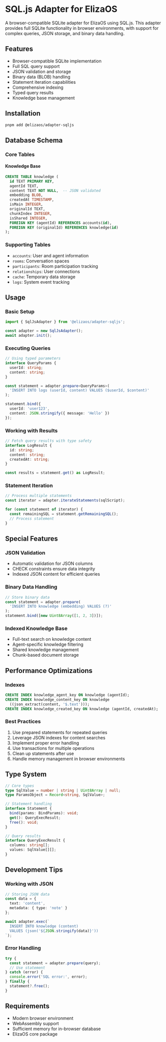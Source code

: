 # SQL.js Adapter for ElizaOS

A browser-compatible SQLite adapter for ElizaOS using SQL.js. This adapter provides full SQLite functionality in browser environments, with support for complex queries, JSON storage, and binary data handling.

## Features

- Browser-compatible SQLite implementation
- Full SQL query support
- JSON validation and storage
- Binary data (BLOB) handling
- Statement iteration capabilities
- Comprehensive indexing
- Typed query results
- Knowledge base management

## Installation

```bash
pnpm add @elizaos/adapter-sqljs
```

## Database Schema

### Core Tables

#### Knowledge Base
```sql
CREATE TABLE knowledge (
  id TEXT PRIMARY KEY,
  agentId TEXT,
  content TEXT NOT NULL,  -- JSON validated
  embedding BLOB,
  createdAt TIMESTAMP,
  isMain INTEGER,
  originalId TEXT,
  chunkIndex INTEGER,
  isShared INTEGER,
  FOREIGN KEY (agentId) REFERENCES accounts(id),
  FOREIGN KEY (originalId) REFERENCES knowledge(id)
);
```

### Supporting Tables

- `accounts`: User and agent information
- `rooms`: Conversation spaces
- `participants`: Room participation tracking
- `relationships`: User connections
- `cache`: Temporary data storage
- `logs`: System event tracking

## Usage

### Basic Setup

```typescript
import { SqlJsAdapter } from '@elizaos/adapter-sqljs';

const adapter = new SqlJsAdapter();
await adapter.init();
```

### Executing Queries

```typescript
// Using typed parameters
interface QueryParams {
  userId: string;
  content: string;
}

const statement = adapter.prepare<QueryParams>(
  'INSERT INTO logs (userId, content) VALUES ($userId, $content)'
);

statement.bind({
  userId: 'user123',
  content: JSON.stringify({ message: 'Hello' })
});
```

### Working with Results

```typescript
// Fetch query results with type safety
interface LogResult {
  id: string;
  content: string;
  createdAt: string;
}

const results = statement.get() as LogResult;
```

### Statement Iteration

```typescript
// Process multiple statements
const iterator = adapter.iterateStatements(sqlScript);

for (const statement of iterator) {
  const remainingSQL = statement.getRemainingSQL();
  // Process statement
}
```

## Special Features

### JSON Validation
- Automatic validation for JSON columns
- CHECK constraints ensure data integrity
- Indexed JSON content for efficient queries

### Binary Data Handling
```typescript
// Store binary data
const statement = adapter.prepare(
  'INSERT INTO knowledge (embedding) VALUES (?)'
);
statement.bind([new Uint8Array([1, 2, 3])]);
```

### Indexed Knowledge Base
- Full-text search on knowledge content
- Agent-specific knowledge filtering
- Shared knowledge management
- Chunk-based document storage

## Performance Optimizations

### Indexes
```sql
CREATE INDEX knowledge_agent_key ON knowledge (agentId);
CREATE INDEX knowledge_content_key ON knowledge 
  ((json_extract(content, '$.text')));
CREATE INDEX knowledge_created_key ON knowledge (agentId, createdAt);
```

### Best Practices

1. Use prepared statements for repeated queries
2. Leverage JSON indexes for content searches
3. Implement proper error handling
4. Use transactions for multiple operations
5. Clean up statements after use
6. Handle memory management in browser environments

## Type System

```typescript
// Core types
type SqlValue = number | string | Uint8Array | null;
type ParamsObject = Record<string, SqlValue>;

// Statement handling
interface Statement {
  bind(params: BindParams): void;
  get(): QueryExecResult;
  free(): void;
}

// Query results
interface QueryExecResult {
  columns: string[];
  values: SqlValue[][];
}
```

## Development Tips

### Working with JSON
```typescript
// Storing JSON data
const data = {
  text: 'content',
  metadata: { type: 'note' }
};

await adapter.exec(`
  INSERT INTO knowledge (content)
  VALUES (json('${JSON.stringify(data)}'))
`);
```

### Error Handling
```typescript
try {
  const statement = adapter.prepare(query);
  // Use statement
} catch (error) {
  console.error('SQL error:', error);
} finally {
  statement?.free();
}
```

## Requirements

- Modern browser environment
- WebAssembly support
- Sufficient memory for in-browser database
- ElizaOS core package
